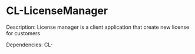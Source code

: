 # CL-LicenseManager
Description:
License manager is a client application that create new license for customers 

Dependencies:
CL-
